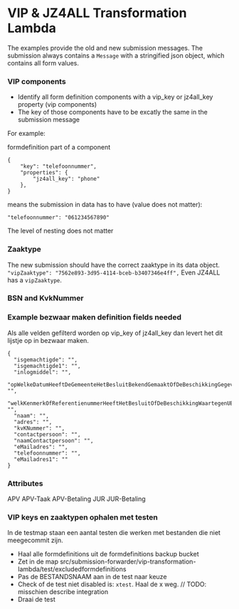 # VIP & JZ4ALL Transformation Lambda

The examples provide the old and new submission messages.
The submission always contains a `Message` with a stringified json object, which contains all form values.


### VIP components
* Identify all form definition components with a vip_key or jz4all_key property (vip components)
* The key of those components have to be excatly the same in the submission message

For example:

formdefinition part of a component
``` 
{
    "key": "telefoonnummer",
    "properties": {
        "jz4all_key": "phone"
    },
}
```

means the submission in data has to have (value does not matter):
```
"telefoonnummer": "061234567890"
```
The level of nesting does not matter


### Zaaktype

The new submission should have the correct zaaktype in its data object.
`"vipZaaktype": "7562e893-3d95-4114-bceb-b3407346e4ff",`
Even JZ4ALL has a `vipZaaktype`.

### BSN and KvkNummer



### Example bezwaar maken definition fields needed

Als alle velden gefilterd worden op vip_key of jz4all_key dan levert het dit lijstje op in bezwaar maken.

```
{
  "isgemachtigde": "",
  "isgemachtigde1": "",
  "inlogmiddel": "",
  "opWelkeDatumHeeftDeGemeenteHetBesluitBekendGemaaktOfDeBeschikkingGegeven": "",
  "welkKenmerkOfReferentienummerHeeftHetBesluitOfDeBeschikkingWaartegenUBezwaarMaakt": "",
  "naam": "",
  "adres": "",
  "kvKNummer": "",
  "contactpersoon": "",
  "naamContactpersoon": "",
  "eMailadres": "",
  "telefoonnummer": "",
  "eMailadres1": ""
}
```

### Attributes

APV
APV-Taak
APV-Betaling
JUR
JUR-Betaling


### VIP keys en zaaktypen ophalen met testen
In de testmap staan een aantal testen die werken met bestanden die niet meegecommit zijn.
- Haal alle formdefinitions uit de formdefinitions backup bucket
- Zet in de map src/submission-forwarder/vip-transformation-lambda/test/excludedformdefinitions
- Pas de BESTANDSNAAM aan in de test naar keuze
- Check of de test niet disabled is: `xtest`. Haal de x weg. // TODO: misschien describe integration
- Draai de test